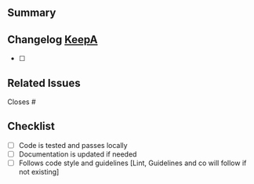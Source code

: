 ## Summary

<!-- Provide a short summary of your changes -->

## Changelog [KeepA](https://keepachangelog.com/)

<!-- 
Use Keepa-style tags to describe the type of change.
Examples:
[Added] for new features.
[Changed] for changes in existing functionality.
[Deprecated] for soon-to-be removed features.
[Removed] for now removed features.
[Fixed] for any bug fixes.
[Security] in case of vulnerabilities.
-->

- [ ] 

## Related Issues

<!-- Link any related issues here -->
Closes #

## Checklist

- [ ] Code is tested and passes locally
- [ ] Documentation is updated if needed
- [ ] Follows code style and guidelines [Lint, Guidelines and co will follow if not existing]
